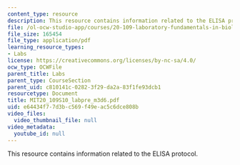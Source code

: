 ```yaml
---
content_type: resource
description: This resource contains information related to the ELISA protocol.
file: /ol-ocw-studio-app/courses/20-109-laboratory-fundamentals-in-biological-engineering-spring-2010/e64434f77d3bc569f49eac5c6dce808b_MIT20_109S10_labpre_m3d6.pdf
file_size: 165454
file_type: application/pdf
learning_resource_types:
- Labs
license: https://creativecommons.org/licenses/by-nc-sa/4.0/
ocw_type: OCWFile
parent_title: Labs
parent_type: CourseSection
parent_uid: c810141c-0282-3f29-da2a-83f1fe93dcb1
resourcetype: Document
title: MIT20_109S10_labpre_m3d6.pdf
uid: e64434f7-7d3b-c569-f49e-ac5c6dce808b
video_files:
  video_thumbnail_file: null
video_metadata:
  youtube_id: null
---
```

This resource contains information related to the ELISA protocol.